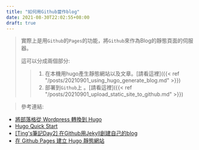 ```yaml
---
title: "如何用Github當作blog"
date: 2021-08-30T22:02:55+08:00
draft: true
---
```


> 實際上是用`Github`的`Pages`的功能，將`Github`來作為Blog的靜態頁面的伺服器。
> 
> 這可以分成兩個部分:
>> 1. 在本機用hugo產生靜態網站以及文章。[請看這裡]({{< ref "/posts/20210901_using_hugo_generate_blog.md" >}})
>> 2. 部署到`Github`上 。[請看這裡]({{< ref "/posts/20210901_upload_static_site_to_github.md" >}})


> 參考連結:

* [將部落格從 Wordpress 轉換到 Hugo](https://blog.wu-boy.com/2021/05/migrate-wordpress-to-hugo/?fbclid=IwAR0WfX20FPbgApwlw2p1-aSyT7OagEihL9hJf69NYWp3xF1b79UVqU_pmsA)
* [Hugo Quick Start](https://gohugo.io/getting-started/quick-start/)
* [ [Ting's筆記Day2] 在Github用Jekyll創建自己的blog ](https://ithelp.ithome.com.tw/articles/10198964)
* [在 Github Pages 建立 Hugo 靜態網站](https://kaichu.io/2015/07/12/my-first-post/)